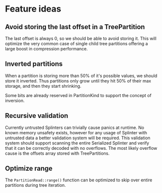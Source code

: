 # Feature ideas

## Avoid storing the last offset in a TreePartition

The last offset is always 0, so we should be able to avoid storing it. This will optimize the very common case of single child tree partitions offering a large boost in compression performance.

## Inverted partitions

When a partition is storing more than 50% of it's possible values, we should store it inverted. Thus partitions only grow until they hit 50% of their max storage, and then they start shrinking.

Some bits are already reserved in PartitionKind to support the concept of inversion.

## Recursive validation

Currently untrusted Splinters can trivially cause panics at runtime. No known memory unsafety exists, however for any usage of Splinter with untrusted data a better validation system will be required. This validation system should support scanning the entire Serialized Splinter and verify that it can be correctly decoded with no overflows. The most likely overflow cause is the offsets array stored with TreePartitions.

## Optimize range

The `PartitionRead::range()` function can be optimized to skip over entire partitions during tree iteration.
